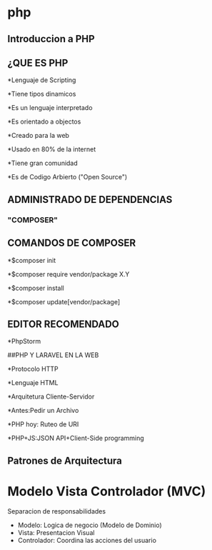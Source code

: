 # php

## Introduccion a PHP 

## ¿QUE ES PHP

*Lenguaje de Scripting

*Tiene tipos dinamicos

*Es un lenguaje interpretado

*Es orientado a objectos

*Creado para la web

*Usado en 80% de la internet

*Tiene gran comunidad

*Es de Codigo Arbierto ("Open Source")


## ADMINISTRADO DE DEPENDENCIAS

### "COMPOSER"

## COMANDOS DE COMPOSER

*$composer init

*$composer require vendor/package X.Y

*$composer install

*$composer update[vendor/package]


## EDITOR RECOMENDADO

*PhpStorm

##PHP Y LARAVEL EN LA WEB 

*Protocolo HTTP

*Lenguaje HTML

*Arquitetura Cliente-Servidor

*Antes:Pedir un Archivo

*PHP hoy: Ruteo de URI

*PHP+JS:JSON API+Client-Side programming 

## Patrones de Arquitectura

# Modelo Vista Controlador (MVC)

Separacion de responsabilidades

* Modelo: Logica de negocio (Modelo de Dominio)
* Vista: Presentacion Visual
* Controlador: Coordina las acciones del usuario 


